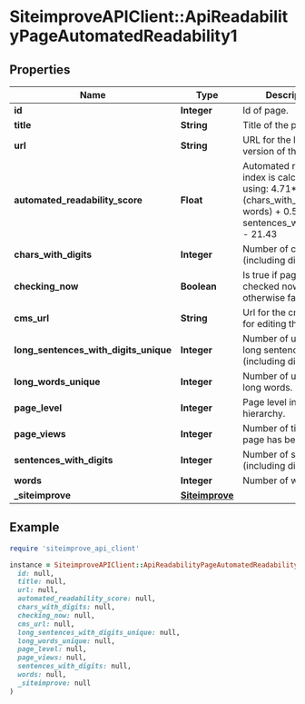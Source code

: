 # SiteimproveAPIClient::ApiReadabilityPageAutomatedReadability1

## Properties

| Name | Type | Description | Notes |
| ---- | ---- | ----------- | ----- |
| **id** | **Integer** | Id of page. |  |
| **title** | **String** | Title of the page | [optional] |
| **url** | **String** | URL for the live version of the page. | [optional] |
| **automated_readability_score** | **Float** | Automated readability index is calculated using:  4.71*(chars_with_digits / words) + 0.5*(words / sentences_with_digits) - 21.43  | [optional] |
| **chars_with_digits** | **Integer** | Number of characters (including digits) |  |
| **checking_now** | **Boolean** | Is true if page is being checked now; otherwise false. |  |
| **cms_url** | **String** | Url for the cms entry for editing the page. | [optional] |
| **long_sentences_with_digits_unique** | **Integer** | Number of unique long sentences (including digits). |  |
| **long_words_unique** | **Integer** | Number of unique long words. |  |
| **page_level** | **Integer** | Page level in site hierarchy. | [optional] |
| **page_views** | **Integer** | Number of times this page has been viewed | [optional] |
| **sentences_with_digits** | **Integer** | Number of sentences (including digits). |  |
| **words** | **Integer** | Number of words. |  |
| **_siteimprove** | [**Siteimprove**](Siteimprove.md) |  | [optional] |

## Example

```ruby
require 'siteimprove_api_client'

instance = SiteimproveAPIClient::ApiReadabilityPageAutomatedReadability1.new(
  id: null,
  title: null,
  url: null,
  automated_readability_score: null,
  chars_with_digits: null,
  checking_now: null,
  cms_url: null,
  long_sentences_with_digits_unique: null,
  long_words_unique: null,
  page_level: null,
  page_views: null,
  sentences_with_digits: null,
  words: null,
  _siteimprove: null
)
```

